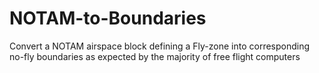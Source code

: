 # NOTAM-to-Boundaries
Convert a NOTAM airspace block defining a Fly-zone into corresponding no-fly boundaries as expected by the majority of free flight computers
